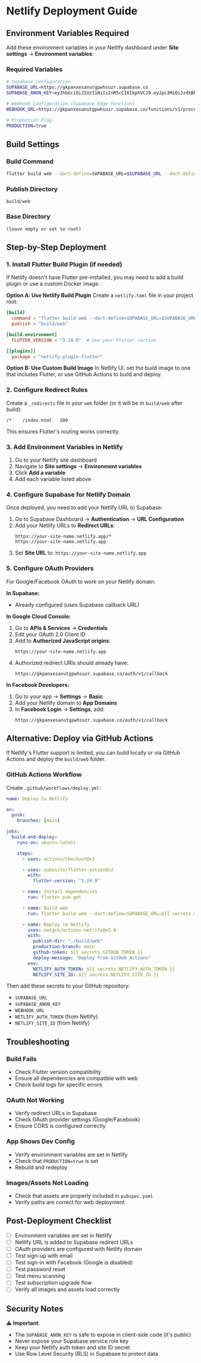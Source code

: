 # Netlify Deployment Guide

## Environment Variables Required

Add these environment variables in your Netlify dashboard under **Site settings** → **Environment variables**:

### Required Variables

```bash
# Supabase Configuration
SUPABASE_URL=https://gkpanxesanutgpwhsuzr.supabase.co
SUPABASE_ANON_KEY=eyJhbGciOiJIUzI1NiIsInR5cCI6IkpXVCJ9.eyJpc3MiOiJzdXBhYmFzZSIsInJlZiI6ImdrcGFueGVzYW51dGdwd2hzdXpyIiwicm9sZSI6ImFub24iLCJpYXQiOjE3NTk0ODQyNzcsImV4cCI6MjA3NTA2MDI3N30.PX21IVUdTc1jmVDkNdZtUi0BTpK0jHfPJDi3M1NFsDE

# Webhook Configuration (Supabase Edge Function)
WEBHOOK_URL=https://gkpanxesanutgpwhsuzr.supabase.co/functions/v1/process-menu

# Production Flag
PRODUCTION=true
```

## Build Settings

### Build Command

```bash
flutter build web --dart-define=SUPABASE_URL=$SUPABASE_URL --dart-define=SUPABASE_ANON_KEY=$SUPABASE_ANON_KEY --dart-define=WEBHOOK_URL=$WEBHOOK_URL --dart-define=PRODUCTION=$PRODUCTION --release
```

### Publish Directory

```
build/web
```

### Base Directory

```
(leave empty or set to root)
```

## Step-by-Step Deployment

### 1. Install Flutter Build Plugin (if needed)

If Netlify doesn't have Flutter pre-installed, you may need to add a build plugin or use a custom Docker image.

**Option A: Use Netlify Build Plugin**
Create a `netlify.toml` file in your project root:

```toml
[build]
  command = "flutter build web --dart-define=SUPABASE_URL=$SUPABASE_URL --dart-define=SUPABASE_ANON_KEY=$SUPABASE_ANON_KEY --dart-define=WEBHOOK_URL=$WEBHOOK_URL --dart-define=PRODUCTION=$PRODUCTION --release"
  publish = "build/web"

[build.environment]
  FLUTTER_VERSION = "3.24.0"  # Use your Flutter version

[[plugins]]
  package = "netlify-plugin-flutter"
```

**Option B: Use Custom Build Image**
In Netlify UI, set the build image to one that includes Flutter, or use GitHub Actions to build and deploy.

### 2. Configure Redirect Rules

Create a `_redirects` file in your `web` folder (or it will be in `build/web` after build):

```
/*    /index.html   200
```

This ensures Flutter's routing works correctly.

### 3. Add Environment Variables in Netlify

1. Go to your Netlify site dashboard
2. Navigate to **Site settings** → **Environment variables**
3. Click **Add a variable**
4. Add each variable listed above

### 4. Configure Supabase for Netlify Domain

Once deployed, you need to add your Netlify URL to Supabase:

1. Go to Supabase Dashboard → **Authentication** → **URL Configuration**
2. Add your Netlify URLs to **Redirect URLs**:
   ```
   https://your-site-name.netlify.app/*
   https://your-site-name.netlify.app
   ```
3. Set **Site URL** to: `https://your-site-name.netlify.app`

### 5. Configure OAuth Providers

For Google/Facebook OAuth to work on your Netlify domain:

**In Supabase:**

- Already configured (uses Supabase callback URL)

**In Google Cloud Console:**

1. Go to **APIs & Services** → **Credentials**
2. Edit your OAuth 2.0 Client ID
3. Add to **Authorized JavaScript origins**:
   ```
   https://your-site-name.netlify.app
   ```
4. Authorized redirect URIs should already have:
   ```
   https://gkpanxesanutgpwhsuzr.supabase.co/auth/v1/callback
   ```

**In Facebook Developers:**

1. Go to your app → **Settings** → **Basic**
2. Add your Netlify domain to **App Domains**
3. In **Facebook Login** → **Settings**, add:
   ```
   https://gkpanxesanutgpwhsuzr.supabase.co/auth/v1/callback
   ```

## Alternative: Deploy via GitHub Actions

If Netlify's Flutter support is limited, you can build locally or via GitHub Actions and deploy the `build/web` folder.

### GitHub Actions Workflow

Create `.github/workflows/deploy.yml`:

```yaml
name: Deploy to Netlify

on:
  push:
    branches: [main]

jobs:
  build-and-deploy:
    runs-on: ubuntu-latest

    steps:
      - uses: actions/checkout@v3

      - uses: subosito/flutter-action@v2
        with:
          flutter-version: "3.24.0"

      - name: Install dependencies
        run: flutter pub get

      - name: Build web
        run: flutter build web --dart-define=SUPABASE_URL=${{ secrets.SUPABASE_URL }} --dart-define=SUPABASE_ANON_KEY=${{ secrets.SUPABASE_ANON_KEY }} --dart-define=WEBHOOK_URL=${{ secrets.WEBHOOK_URL }} --dart-define=PRODUCTION=true --release

      - name: Deploy to Netlify
        uses: nwtgck/actions-netlify@v2.0
        with:
          publish-dir: "./build/web"
          production-branch: main
          github-token: ${{ secrets.GITHUB_TOKEN }}
          deploy-message: "Deploy from GitHub Actions"
        env:
          NETLIFY_AUTH_TOKEN: ${{ secrets.NETLIFY_AUTH_TOKEN }}
          NETLIFY_SITE_ID: ${{ secrets.NETLIFY_SITE_ID }}
```

Then add these secrets to your GitHub repository:

- `SUPABASE_URL`
- `SUPABASE_ANON_KEY`
- `WEBHOOK_URL`
- `NETLIFY_AUTH_TOKEN` (from Netlify)
- `NETLIFY_SITE_ID` (from Netlify)

## Troubleshooting

### Build Fails

- Check Flutter version compatibility
- Ensure all dependencies are compatible with web
- Check build logs for specific errors

### OAuth Not Working

- Verify redirect URLs in Supabase
- Check OAuth provider settings (Google/Facebook)
- Ensure CORS is configured correctly

### App Shows Dev Config

- Verify environment variables are set in Netlify
- Check that `PRODUCTION=true` is set
- Rebuild and redeploy

### Images/Assets Not Loading

- Check that assets are properly included in `pubspec.yaml`
- Verify paths are correct for web deployment

## Post-Deployment Checklist

- [ ] Environment variables are set in Netlify
- [ ] Netlify URL is added to Supabase redirect URLs
- [ ] OAuth providers are configured with Netlify domain
- [ ] Test sign-up with email
- [ ] Test sign-in with Facebook (Google is disabled)
- [ ] Test password reset
- [ ] Test menu scanning
- [ ] Test subscription upgrade flow
- [ ] Verify all images and assets load correctly

## Security Notes

⚠️ **Important**:

- The `SUPABASE_ANON_KEY` is safe to expose in client-side code (it's public)
- Never expose your Supabase service role key
- Keep your Netlify auth token and site ID secret
- Use Row Level Security (RLS) in Supabase to protect data
